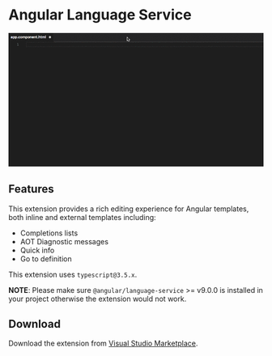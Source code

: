 # Angular Language Service

![demo](https://github.com/angular/vscode-ng-language-service/raw/master/demo.gif)

## Features

This extension provides a rich editing experience for Angular templates, both inline
and external templates including:

* Completions lists
* AOT Diagnostic messages
* Quick info
* Go to definition

This extension uses `typescript@3.5.x`.

**NOTE**: Please make sure `@angular/language-service` >= v9.0.0 is installed
in your project otherwise the extension would not work.

## Download

Download the extension from [Visual Studio Marketplace](https://marketplace.visualstudio.com/items?itemName=Angular.ng-template).
